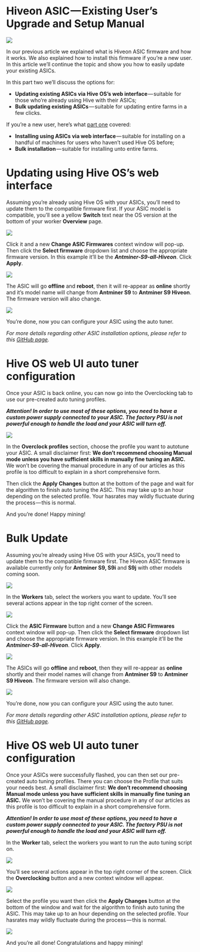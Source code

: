 # Hiveon ASIC — Existing User’s Upgrade and Setup Manual

<img
  src="https://github.com/minershive/hiveon-kb/raw/master/images/hiveon_asic_old/header.jpeg?sanitize=true" data-canonical-src="https://github.com/minershive/hiveon-kb/raw/master/images/hiveon_asic_old/header.jpeg"
  />

In our previous article we explained what is Hiveon ASIC firmware and how it works. We also explained how to install this firmware if you’re a new user. In this article we’ll continue the topic and show you how to easily update your existing ASICs.

In this part two we’ll discuss the options for:

* __Updating existing ASICs via Hive OS’s web interface__ — suitable for those who’re already using Hive with their ASICs;
* __Bulk updating existing ASICs__ — suitable for updating entire farms in a few clicks.

If you’re a new user, here’s what [part one](/hiveon_asic/hiveon_asic_new.md) covered:

* __Installing using ASICs via web interface__ — suitable for installing on a handful of machines for users who haven’t used Hive OS before;
* __Bulk installation__ — suitable for installing unto entire farms.

# Updating using Hive OS’s web interface
Assuming you’re already using Hive OS with your ASICs, you’ll need to update them to the compatible firmware first. If your ASIC model is compatible, you’ll see a yellow **Switch** text near the OS version at the bottom of your worker **Overview** page.

<img
  src="https://github.com/minershive/hiveon-kb/raw/master/images/hiveon_asic_old/switch.png?sanitize=true" data-canonical-src="https://github.com/minershive/hiveon-kb/raw/master/images/hiveon_asic_old/switch.png"
  />

Click it and a new **Change ASIC Firmwares** context window will pop-up. Then click the **Select firmware** dropdown list and choose the appropriate firmware version. In this example it’ll be the _**Antminer-S9-all-Hiveon**_. Click **Apply**.

<img
  src="https://github.com/minershive/hiveon-kb/raw/master/images/hiveon_asic_old/hiveos_firmware.png?sanitize=true" data-canonical-src="https://github.com/minershive/hiveon-kb/raw/master/images/hiveon_asic_old/hiveos_firmware.png"
  />

The ASIC will go **offline** and **reboot**, then it will re-appear as **online** shortly and it’s model name will change from **Antminer S9** to **Antminer S9 Hiveon**. The firmware version will also change.

<img
  src="https://github.com/minershive/hiveon-kb/raw/master/images/hiveon_asic_old/hiveon_asic.jpeg?sanitize=true" data-canonical-src="https://github.com/minershive/hiveon-kb/raw/master/images/hiveon_asic_old/hiveon_asic.jpeg"
  />

You’re done, now you can configure your ASIC using the auto tuner.

_For more details regarding other ASIC installation options, please refer to this [GitHub page](https://github.com/minershive/hiveos-asic)._

# Hive OS web UI auto tuner configuration
Once your ASIC is back online, you can now go into the Overclocking tab to use our pre-created auto tuning profiles.

_**Attention! In order to use most of these options, you need to have a custom power supply connected to your ASIC. The factory PSU is not powerful enough to handle the load and your ASIC will turn off.**_

<img
  src="https://github.com/minershive/hiveon-kb/raw/master/images/hiveon_asic_old/profiles.png?sanitize=true" data-canonical-src="https://github.com/minershive/hiveon-kb/raw/master/images/hiveon_asic_old/profiles.png"
  />

In the **Overclock profiles** section, choose the profile you want to autotune your ASIC. A small disclaimer first: **We don’t recommend choosing Manual mode unless you have sufficient skills in manually fine tuning an ASIC.** We won’t be covering the manual procedure in any of our articles as this profile is too difficult to explain in a short comprehensive form.

Then click the **Apply Changes** button at the bottom of the page and wait for the algorithm to finish auto tuning the ASIC. This may take up to an hour depending on the selected profile. Your hasrates may wildly fluctuate during the process — this is normal.

And you’re done! Happy mining!

# Bulk Update
Assuming you’re already using Hive OS with your ASICs, you’ll need to update them to the compatible firmware first. The Hiveon ASIC firmware is available currently only for **Antminer S9, S9i** and **S9j** with other models coming soon.

<img
  src="https://github.com/minershive/hiveon-kb/raw/master/images/hiveon_asic_old/asic_list.png?sanitize=true" data-canonical-src="https://github.com/minershive/hiveon-kb/raw/master/images/hiveon_asic_old/asic_list.png"
  />

In the **Workers** tab, select the workers you want to update. You’ll see several actions appear in the top right corner of the screen.

<img
  src="https://github.com/minershive/hiveon-kb/raw/master/images/hiveon_asic_old/asic_update.png?sanitize=true" data-canonical-src="https://github.com/minershive/hiveon-kb/raw/master/images/hiveon_asic_old/asic_update.png"
  />

Click the **ASIC Firmware** button and a new **Change ASIC Firmwares** context window will pop-up. Then click the **Select firmware** dropdown list and choose the appropriate firmware version. In this example it’ll be the _**Antminer-S9-all-Hiveon**_. Click **Apply**.

<img
  src="https://github.com/minershive/hiveon-kb/raw/master/images/hiveon_asic_old/hiveos_firmware.png?sanitize=true" data-canonical-src="https://github.com/minershive/hiveon-kb/raw/master/images/hiveon_asic_old/hiveos_firmware.png"
  />

The ASICs will go **offline** and **reboot**, then they will re-appear as **online** shortly and their model names will change from **Antminer S9** to **Antminer S9 Hiveon**. The firmware version will also change.

<img
  src="https://github.com/minershive/hiveon-kb/raw/master/images/hiveon_asic_old/hiveon_asic.jpeg?sanitize=true" data-canonical-src="https://github.com/minershive/hiveon-kb/raw/master/images/hiveon_asic_old/hiveon_asic.jpeg"
  />

You’re done, now you can configure your ASIC using the auto tuner.

_For more details regarding other ASIC installation options, please refer to this [GitHub page](https://github.com/minershive/hiveos-asic)._

# Hive OS web UI auto tuner configuration
Once your ASICs were successfully flashed, you can then set our pre-created auto tuning profiles. There you can choose the Profile that suits your needs best. A small disclaimer first: **We don’t recommend choosing Manual mode unless you have sufficient skills in manually fine tuning an ASIC.** We won’t be covering the manual procedure in any of our articles as this profile is too difficult to explain in a short comprehensive form.

_**Attention! In order to use most of these options, you need to have a custom power supply connected to your ASIC. The factory PSU is not powerful enough to handle the load and your ASIC will turn off.**_

In the **Worker** tab, select the workers you want to run the auto tuning script on.

<img
  src="https://github.com/minershive/hiveon-kb/raw/master/images/hiveon_asic_old/asic_list.png?sanitize=true" data-canonical-src="https://github.com/minershive/hiveon-kb/raw/master/images/hiveon_asic_old/asic_list.png"
  />

You’ll see several actions appear in the top right corner of the screen. Click the **Overclocking** button and a new context window will appear.

<img
  src="https://github.com/minershive/hiveon-kb/raw/master/images/hiveon_asic_old/asic_oc.png?sanitize=true" data-canonical-src="https://github.com/minershive/hiveon-kb/raw/master/images/hiveon_asic_old/asic_oc.png"
  />

Select the profile you want then click the **Apply Changes** button at the bottom of the window and wait for the algorithm to finish auto tuning the ASIC. This may take up to an hour depending on the selected profile. Your hasrates may wildly fluctuate during the process — this is normal.

<img
  src="https://github.com/minershive/hiveon-kb/raw/master/images/hiveon_asic_old/asic_profiles.png?sanitize=true" data-canonical-src="https://github.com/minershive/hiveon-kb/raw/master/images/hiveon_asic_old/asic_profiles.png"
  />

And you’re all done! Congratulations and happy mining!
